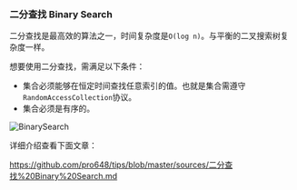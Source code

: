 ###  二分查找 Binary Search

二分查找是最高效的算法之一，时间复杂度是`O(log n)`。与平衡的二叉搜索树复杂度一样。

想要使用二分查找，需满足以下条件：

- 集合必须能够在恒定时间查找任意索引的值。也就是集合需遵守`RandomAccessCollection`协议。
- 集合必须是有序的。

![BinarySearch](https://raw.githubusercontent.com/pro648/tips/master/sources/images/21/BinarySearch31.png)

详细介绍查看下面文章：

<https://github.com/pro648/tips/blob/master/sources/二分查找%20Binary%20Search.md>

